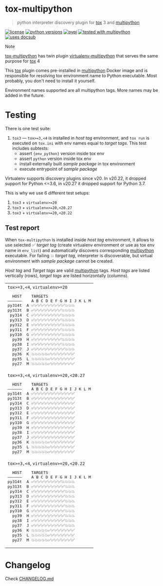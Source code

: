 # tox-multipython
> python interpreter discovery plugin for [tox](https://tox.wiki) 3 and [multipython](https://github.com/makukha/multipython)

[![license](https://img.shields.io/github/license/makukha/tox-multipython.svg)](https://github.com/makukha/tox-multipython/blob/main/LICENSE)
[![python versions](https://img.shields.io/pypi/pyversions/tox-multipython.svg)](https://pypi.org/project/tox-multipython)
[![pypi](https://img.shields.io/pypi/v/tox-multipython.svg#v0.2.2)](https://pypi.python.org/pypi/tox-multipython)
[![tested with multipython](https://img.shields.io/badge/tested_with-multipython-x)](https://github.com/makukha/multipython)
[![uses docsub](https://img.shields.io/badge/uses-docsub-royalblue)](https://github.com/makukha/docsub)

> [!NOTE]
> [tox-multipython]() has twin plugin [virtualenv-multipython](https://github.com/makukha/virtualenv-multipython) that serves the same purpose for [tox](https://tox.wiki) 4

This [tox](https://tox.wiki) plugin comes pre-installed in [multipython](https://hub.docker.com/r/makukha/multipython) Docker image and is responsible for resolving tox environment name to Python executable. Most probably, you don't need to install it yourself.

Environment names supported are all multipython tags. More names may be added in the future.

# Testing

There is one test suite:

1. `tox3` — `tox>=3,<4` is installed in *host tag* environment, and `tox run` is executed on `tox.ini` with env names equal to *target tags*. This test includes subtests:
    - assert `{env_python}` version inside tox env
    - assert `python` version inside tox env
    - install externally built *sample package* in tox environment
    - execute entrypoint of *sample package*

Virtualenv supports discovery plugins since v20. In v20.22, it dropped support for Python <=3.6, in v20.27 it dropped support for Python 3.7.

This is why we use 6 different test setups:

1. `tox3` + `virtualenv>=20`
1. `tox3` + `virtualenv>=20,<20.27`
1. `tox3` + `virtualenv>=20,<20.22`

## Test report

When `tox-multipython` is installed inside *host tag* environment, it allows to use selected ✅ *target tag* (create virtualenv environment or use as tox env name in `env_list`) and automatically discovers corresponding [multipython](https://github.com/makukha/multipython) executable. For failing 💥 *target tag*, interpreter is discoverable, but virtual environment with *sample package* cannot be created.

*Host tag* and *Target tags* are valid [multipython](https://hub.docker.com/r/makukha/multipython) tags. *Host tags* are listed vertically (rows), *target tags* are listed horizontally (columns).

<table>
<tbody>

<tr>
<td>
<code>tox>=3,<4</code>, <code>virtualenv>=20</code>
<!-- docsub: begin -->
<!-- docsub: x pretty tox3-v__ -->
<!-- docsub: lines after 1 upto -1 -->
<pre>
  HOST    TARGETS
——————    A B C D E F G H I J K L M
py314t  A ✅✅✅✅✅✅✅✅✅✅💥💥💥
py313t  B ✅✅✅✅✅✅✅✅✅💥💥💥💥
 py314  C ✅✅✅✅✅✅✅✅✅💥💥💥💥
 py313  D ✅✅✅✅✅✅✅✅✅💥💥💥💥
 py312  E ✅✅✅✅✅✅✅✅✅💥💥💥💥
 py311  F ✅✅✅✅✅✅✅✅✅💥💥💥💥
 py310  G ✅✅✅✅✅✅✅✅✅💥💥💥💥
  py39  H ✅✅✅✅✅✅✅✅✅💥💥💥💥
  py38  I ✅✅✅✅✅✅✅✅✅💥💥💥💥
  py37  J ✅✅✅✅✅✅✅✅✅✅💥💥💥
  py36  K 💥💥💥💥💥✅✅✅✅✅✅✅✅
  py35  L 💥💥💥💥💥✅✅✅✅✅✅✅✅
  py27  M 💥💥💥💥💥✅✅✅✅✅✅✅✅
</pre>
<!-- docsub: end -->
</td>
</tr>

<tr>
<td>
<code>tox>=3,<4</code>, <code>virtualenv>=20,<20.27</code>
<!-- docsub: begin -->
<!-- docsub: x pretty tox3-v27 -->
<!-- docsub: lines after 1 upto -1 -->
<pre>
  HOST    TARGETS
——————    A B C D E F G H I J K L M
py314t  A ✅✅✅✅✅✅✅✅✅✅✅✅✅
py313t  B ✅✅✅✅✅✅✅✅✅✅✅✅✅
 py314  C ✅✅✅✅✅✅✅✅✅✅✅✅✅
 py313  D ✅✅✅✅✅✅✅✅✅✅✅✅✅
 py312  E ✅✅✅✅✅✅✅✅✅✅✅✅✅
 py311  F ✅✅✅✅✅✅✅✅✅✅✅✅✅
 py310  G ✅✅✅✅✅✅✅✅✅✅✅✅✅
  py39  H ✅✅✅✅✅✅✅✅✅✅✅✅✅
  py38  I ✅✅✅✅✅✅✅✅✅✅✅✅✅
  py37  J ✅✅✅✅✅✅✅✅✅✅✅✅✅
  py36  K 💥💥💥💥💥✅✅✅✅✅✅✅✅
  py35  L 💥💥💥💥💥✅✅✅✅✅✅✅✅
  py27  M 💥💥💥💥💥✅✅✅✅✅✅✅✅
</pre>
<!-- docsub: end -->
</td>
</tr>

<tr>
<td>
<code>tox>=3,<4</code>, <code>virtualenv>=20,<20.22</code>
<!-- docsub: begin -->
<!-- docsub: x pretty tox3-v22 -->
<!-- docsub: lines after 1 upto -1 -->
<pre>
  HOST    TARGETS
——————    A B C D E F G H I J K L M
py314t  A ✅✅✅✅✅✅✅✅✅💥💥💥💥
py313t  B ✅✅✅✅✅✅✅✅✅✅💥💥💥
 py314  C ✅✅✅✅✅✅✅✅✅✅💥💥💥
 py313  D ✅✅✅✅✅✅✅✅✅✅💥💥💥
 py312  E ✅✅✅✅✅✅✅✅✅✅💥💥💥
 py311  F ✅✅✅✅✅✅✅✅✅✅💥💥💥
 py310  G ✅✅✅✅✅✅✅✅✅✅💥💥💥
  py39  H ✅✅✅✅✅✅✅✅✅✅💥💥💥
  py38  I ✅✅✅✅✅✅✅✅✅✅💥💥💥
  py37  J ✅✅✅✅✅✅✅✅✅✅💥💥💥
  py36  K 💥💥💥💥💥✅✅✅✅✅✅✅✅
  py35  L 💥💥💥💥💥✅✅✅✅✅✅✅✅
  py27  M 💥💥💥💥💥✅✅✅✅✅✅✅✅
</pre>
<!-- docsub: end -->
</td>
</tr>

</tbody>
</table>


# Changelog

Check [CHANGELOG.md](https://github.com/makukha/tox-multipython/tree/main/CHANGELOG.md)
